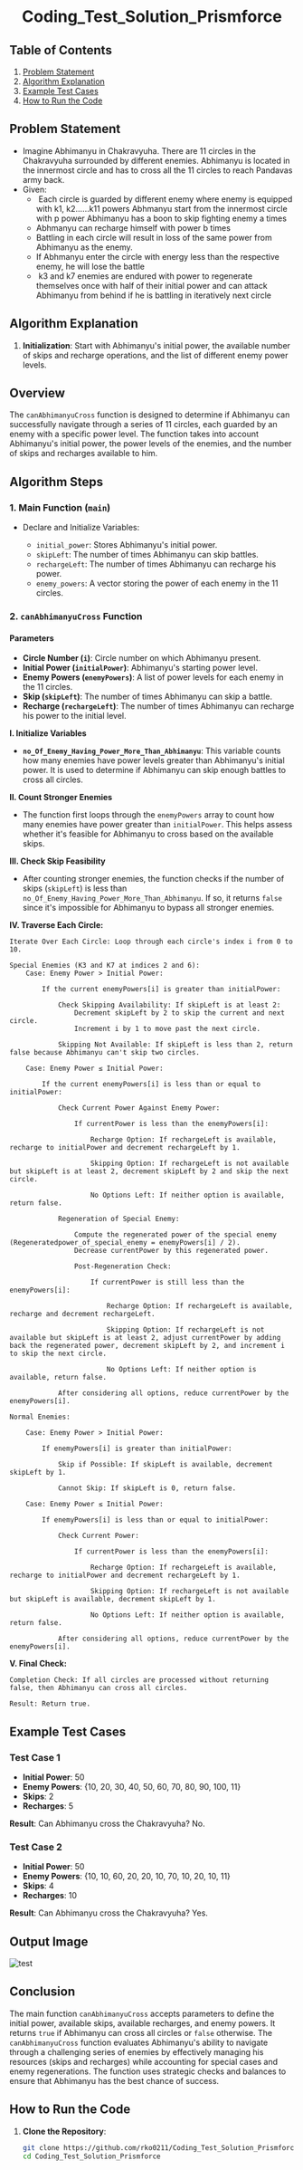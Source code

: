  <h1 align="center">
  <strong> Coding_Test_Solution_Prismforce</strong>
</h1>


## Table of Contents
1. [Problem Statement](#problem-statement)
2. [Algorithm Explanation](#algorithm-explanation)
3. [Example Test Cases](#example-test-cases)
4. [How to Run the Code](#how-to-run-the-code)

## Problem Statement
- Imagine Abhimanyu in Chakravyuha. There are 11 circles in the Chakravyuha surrounded by different enemies. Abhimanyu is located in the innermost circle and has to cross all the 11 circles to reach Pandavas army back.
 
- Given: 
    -  Each circle is guarded by different enemy where enemy is equipped with k1, k2……k11 powers Abhmanyu start from the innermost circle with p power Abhimanyu has a boon to skip fighting enemy a times 
    - Abhmanyu can recharge himself with power b times 
    - Battling in each circle will result in loss of the same power from Abhimanyu as the enemy. 
    - If Abhmanyu enter the circle with energy less than the respective enemy, he will lose the battle
    -  k3 and k7 enemies are endured with power to regenerate themselves once with half of their initial power and can attack Abhimanyu from behind if he is battling in iteratively next circle
      

## Algorithm Explanation

1. **Initialization**: Start with Abhimanyu's initial power, the available number of skips and recharge operations, and the list of different enemy power levels.

## Overview

The `canAbhimanyuCross` function is designed to determine if Abhimanyu can successfully navigate through a series of 11 circles, each guarded by an enemy with a specific power level. The function takes into account Abhimanyu's initial power, the power levels of the enemies, and the number of skips and recharges available to him.

## Algorithm Steps
### 1. Main Function (`main`)
- Declare and Initialize Variables:

  -  `initial_power`: Stores Abhimanyu's initial power.
   - `skipLeft`: The number of times Abhimanyu can skip battles.
   -  `rechargeLeft`: The number of times Abhimanyu can recharge his power.
   -  `enemy_powers`: A vector storing the power of each enemy in the 11 circles.
  
### 2.  `canAbhimanyuCross` Function

 #### Parameters
- **Circle Number (`i`)**: Circle number on which Abhimanyu present.
- **Initial Power (`initialPower`)**: Abhimanyu's starting power level.
- **Enemy Powers (`enemyPowers`)**: A list of power levels for each enemy in the 11 circles.
- **Skip (`skipLeft`)**: The number of times Abhimanyu can skip a battle.
- **Recharge (`rechargeLeft`)**: The number of times Abhimanyu can recharge his power to the initial level.

  
 **I. Initialize Variables**

- **`no_Of_Enemy_Having_Power_More_Than_Abhimanyu`**: This variable counts how many enemies have power levels greater than Abhimanyu's initial power. It is used to determine if Abhimanyu can skip enough battles to cross all circles.

**II. Count Stronger Enemies**

- The function first loops through the `enemyPowers` array to count how many enemies have power greater than `initialPower`. This helps assess whether it's feasible for Abhimanyu to cross based on the available skips.

**III. Check Skip Feasibility**

- After counting stronger enemies, the function checks if the number of skips (`skipLeft`) is less than `no_Of_Enemy_Having_Power_More_Than_Abhimanyu`. If so, it returns `false` since it's impossible for Abhimanyu to bypass all stronger enemies.

**IV. Traverse Each Circle:**

    Iterate Over Each Circle: Loop through each circle's index i from 0 to 10.

    Special Enemies (K3 and K7 at indices 2 and 6):
        Case: Enemy Power > Initial Power:

            If the current enemyPowers[i] is greater than initialPower:

                Check Skipping Availability: If skipLeft is at least 2:
                    Decrement skipLeft by 2 to skip the current and next circle.
                    Increment i by 1 to move past the next circle.

                Skipping Not Available: If skipLeft is less than 2, return false because Abhimanyu can't skip two circles.

        Case: Enemy Power ≤ Initial Power:

            If the current enemyPowers[i] is less than or equal to initialPower:

                Check Current Power Against Enemy Power:

                    If currentPower is less than the enemyPowers[i]:

                        Recharge Option: If rechargeLeft is available, recharge to initialPower and decrement rechargeLeft by 1.

                        Skipping Option: If rechargeLeft is not available but skipLeft is at least 2, decrement skipLeft by 2 and skip the next circle.

                        No Options Left: If neither option is available, return false.

                Regeneration of Special Enemy:

                    Compute the regenerated power of the special enemy (Regeneratedpower_of_special_enemy = enemyPowers[i] / 2).
                    Decrease currentPower by this regenerated power.

                    Post-Regeneration Check:

                        If currentPower is still less than the enemyPowers[i]:

                            Recharge Option: If rechargeLeft is available, recharge and decrement rechargeLeft.

                            Skipping Option: If rechargeLeft is not available but skipLeft is at least 2, adjust currentPower by adding back the regenerated power, decrement skipLeft by 2, and increment i to skip the next circle.

                            No Options Left: If neither option is available, return false.

                After considering all options, reduce currentPower by the enemyPowers[i].

    Normal Enemies:

        Case: Enemy Power > Initial Power:

            If enemyPowers[i] is greater than initialPower:

                Skip if Possible: If skipLeft is available, decrement skipLeft by 1.

                Cannot Skip: If skipLeft is 0, return false.

        Case: Enemy Power ≤ Initial Power:

            If enemyPowers[i] is less than or equal to initialPower:

                Check Current Power:

                    If currentPower is less than the enemyPowers[i]:

                        Recharge Option: If rechargeLeft is available, recharge to initialPower and decrement rechargeLeft by 1.

                        Skipping Option: If rechargeLeft is not available but skipLeft is available, decrement skipLeft by 1.

                        No Options Left: If neither option is available, return false.

                After considering all options, reduce currentPower by the enemyPowers[i].

**V. Final Check:**

    Completion Check: If all circles are processed without returning false, then Abhimanyu can cross all circles.

    Result: Return true.


## Example Test Cases

### Test Case 1

- **Initial Power**: 50
- **Enemy Powers**: {10, 20, 30, 40, 50, 60, 70, 80, 90, 100, 11}
- **Skips**: 2
- **Recharges**: 5

**Result**: Can Abhimanyu cross the Chakravyuha?  No.

### Test Case 2

- **Initial Power**: 50
- **Enemy Powers**: {10, 10, 60, 20, 20, 10, 70, 10, 20, 10, 11}
- **Skips**: 4
- **Recharges**: 10

**Result**: Can Abhimanyu cross the Chakravyuha?  Yes.


## Output Image
![test](https://github.com/user-attachments/assets/afe225f0-cfe5-4285-a5e0-0db7115207d8)



## Conclusion

The main function `canAbhimanyuCross` accepts parameters to define the initial power, available skips, available recharges, and enemy powers. It returns `true` if Abhimanyu can cross all circles or `false` otherwise. The `canAbhimanyuCross` function  evaluates Abhimanyu's ability to navigate through a challenging series of enemies by effectively managing his resources (skips and recharges) while accounting for special cases and enemy regenerations. The function uses strategic checks and balances to ensure that Abhimanyu has the best chance of success.


## How to Run the Code

1. **Clone the Repository**:
   ```bash
   git clone https://github.com/rko0211/Coding_Test_Solution_Prismforce.git
   cd Coding_Test_Solution_Prismforce
